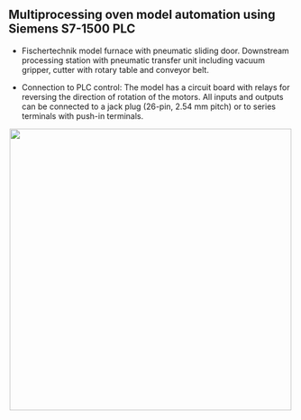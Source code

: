 ## Multiprocessing oven model automation using Siemens S7-1500 PLC

  - Fischertechnik model furnace with pneumatic sliding door. Downstream processing station with pneumatic transfer unit including vacuum gripper, cutter with rotary table and conveyor belt.

  - Connection to PLC control: The model has a circuit board with relays for reversing the direction of rotation of the motors. All inputs and outputs can be connected to a jack plug (26-pin, 2.54 mm pitch) or to series terminals with push-in terminals.

<div align="center">
  <img src="https://content.ugfischer.com/cbfiles/fischer/produktbilder/ft/536632-FT_Multibearbeitungsstation_mit_Brennofen_24V.jpg" width = 500>
</div>

